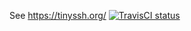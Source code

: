 See https://tinyssh.org/
[![TravisCI status](https://travis-ci.org/janmojzis/tinyssh.svg?branch=master)](https://travis-ci.org/janmojzis/tinyssh)
